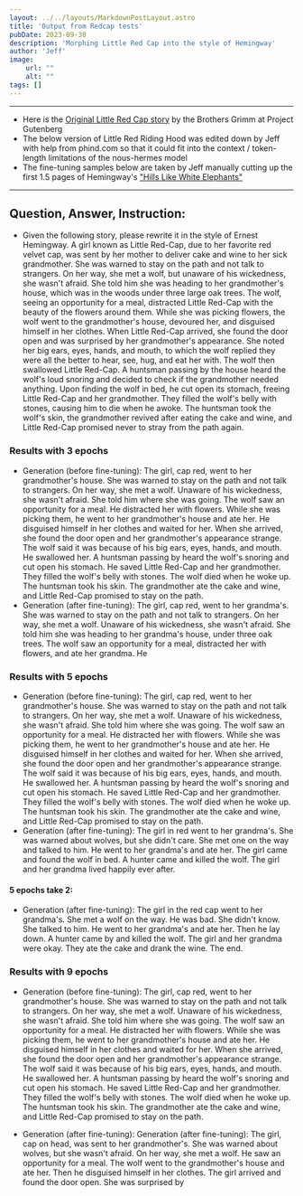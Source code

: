 ```yaml
---
layout: ../../layouts/MarkdownPostLayout.astro
title: 'Output from Redcap tests'
pubDate: 2023-09-30
description: 'Morphing Little Red Cap into the style of Hemingway'
author: 'Jeff'
image:
    url: ""
    alt: ""
tags: []
---
```

***

* Here is the [Original Little Red Cap story](https://www.gutenberg.org/files/2591/2591-h/2591-h.htm#link2H_4_0023) by the Brothers Grimm at Project Gutenberg
* The below version of Little Red Riding Hood was edited down by Jeff with help from phind.com so that it could fit into the context / token-length limitations of the nous-hermes model
* The fine-tuning samples below are taken by Jeff manually cutting up the first 1.5 pages of Hemingway's ["Hills Like White Elephants"](https://en.wikipedia.org/wiki/Hills_Like_White_Elephants)


***

## Question, Answer, Instruction: 
* Given the following story, please rewrite it in the style of Ernest Hemingway. A girl known as Little Red-Cap, due to her favorite red velvet cap, was sent by her mother to deliver cake and wine to her sick grandmother. She was warned to stay on the path and not talk to strangers. On her way, she met a wolf, but unaware of his wickedness, she wasn't afraid. She told him she was heading to her grandmother's house, which was in the woods under three large oak trees.  The wolf, seeing an opportunity for a meal, distracted Little Red-Cap with the beauty of the flowers around them. While she was picking flowers, the wolf went to the grandmother's house, devoured her, and disguised himself in her clothes. When Little Red-Cap arrived, she found the door open and was surprised by her grandmother's appearance. She noted her big ears, eyes, hands, and mouth, to which the wolf replied they were all the better to hear, see, hug, and eat her with. The wolf then swallowed Little Red-Cap.  A huntsman passing by the house heard the wolf's loud snoring and decided to check if the grandmother needed anything. Upon finding the wolf in bed, he cut open its stomach, freeing Little Red-Cap and her grandmother. They filled the wolf's belly with stones, causing him to die when he awoke. The huntsman took the wolf's skin, the grandmother revived after eating the cake and wine, and Little Red-Cap promised never to stray from the path again.

### Results with 3 epochs
* Generation (before fine-tuning): The girl, cap red, went to her grandmother's house. She was warned to stay on the path and not talk to strangers. On her way, she met a wolf. Unaware of his wickedness, she wasn't afraid. She told him where she was going. The wolf saw an opportunity for a meal. He distracted her with flowers. While she was picking them, he went to her grandmother's house and ate her. He disguised himself in her clothes and waited for her. When she arrived, she found the door open and her grandmother's appearance strange. The wolf said it was because of his big ears, eyes, hands, and mouth. He swallowed her. A huntsman passing by heard the wolf's snoring and cut open his stomach. He saved Little Red-Cap and her grandmother. They filled the wolf's belly with stones. The wolf died when he woke up. The huntsman took his skin. The grandmother ate the cake and wine, and Little Red-Cap promised to stay on the path.
* Generation (after fine-tuning): The girl, cap red, went to her grandma's. She was warned to stay on the path and not talk to strangers. On her way, she met a wolf. Unaware of his wickedness, she wasn't afraid. She told him she was heading to her grandma's house, under three oak trees. The wolf saw an opportunity for a meal, distracted her with flowers, and ate her grandma. He

### Results with 5 epochs
* Generation (before fine-tuning): The girl, cap red, went to her grandmother's house. She was warned to stay on the path and not talk to strangers. On her way, she met a wolf. Unaware of his wickedness, she wasn't afraid. She told him where she was going. The wolf saw an opportunity for a meal. He distracted her with flowers. While she was picking them, he went to her grandmother's house and ate her. He disguised himself in her clothes and waited for her. When she arrived, she found the door open and her grandmother's appearance strange. The wolf said it was because of his big ears, eyes, hands, and mouth. He swallowed her. A huntsman passing by heard the wolf's snoring and cut open his stomach. He saved Little Red-Cap and her grandmother. They filled the wolf's belly with stones. The wolf died when he woke up. The huntsman took his skin. The grandmother ate the cake and wine, and Little Red-Cap promised to stay on the path.
* Generation (after fine-tuning): The girl in red went to her grandma's. She was warned about wolves, but she didn't care. She met one on the way and talked to him. He went to her grandma's and ate her. The girl came and found the wolf in bed. A hunter came and killed the wolf. The girl and her grandma lived happily ever after.

#### 5 epochs take 2:
* Generation (after fine-tuning): The girl in the red cap went to her grandma's. She met a wolf on the way. He was bad. She didn't know. She talked to him. He went to her grandma's and ate her. Then he lay down. A hunter came by and killed the wolf. The girl and her grandma were okay. They ate the cake and drank the wine. The end.

### Results with 9 epochs
* Generation (before fine-tuning): The girl, cap red, went to her grandmother's house. She was warned to stay on the path and not talk to strangers. On her way, she met a wolf. Unaware of his wickedness, she wasn't afraid. She told him where she was going. The wolf saw an opportunity for a meal. He distracted her with flowers. While she was picking them, he went to her grandmother's house and ate her. He disguised himself in her clothes and waited for her. When she arrived, she found the door open and her grandmother's appearance strange. The wolf said it was because of his big ears, eyes, hands, and mouth. He swallowed her. A huntsman passing by heard the wolf's snoring and cut open his stomach. He saved Little Red-Cap and her grandmother. They filled the wolf's belly with stones. The wolf died when he woke up. The huntsman took his skin. The grandmother ate the cake and wine, and Little Red-Cap promised to stay on the path.

* Generation (after fine-tuning):
Generation (after fine-tuning): The girl, cap on head, was sent to her grandmother's. She was warned about wolves, but she wasn't afraid.  On her way, she met a wolf. He saw an opportunity for a meal.  The wolf went to the grandmother's house and ate her. Then he disguised himself in her clothes.  The girl arrived and found the door open. She was surprised by
